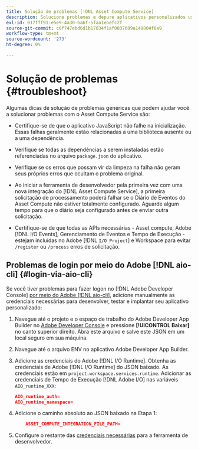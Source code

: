 ```yaml
---
title: Solução de problemas [!DNL Asset Compute Service]
description: Solucione problemas e depure aplicativos personalizados usando o [!DNL Asset Compute Service].
exl-id: 017fff91-e5e9-4a30-babf-5faa1ebefc2f
source-git-commit: c6f747ebd6d1b17834f1af0837609a148804f8a9
workflow-type: tm+mt
source-wordcount: '273'
ht-degree: 0%

---
```


# Solução de problemas {#troubleshoot}

Algumas dicas de solução de problemas genéricas que podem ajudar você a solucionar problemas com o Asset Compute Service são:

* Certifique-se de que o aplicativo JavaScript não falhe na inicialização. Essas falhas geralmente estão relacionadas a uma biblioteca ausente ou a uma dependência.
* Verifique se todas as dependências a serem instaladas estão referenciadas no arquivo `package.json` do aplicativo.
* Verifique se os erros que possam vir da limpeza na falha não geram seus próprios erros que ocultam o problema original.

* Ao iniciar a ferramenta de desenvolvedor pela primeira vez com uma nova integração do [!DNL Asset Compute Service], a primeira solicitação de processamento poderá falhar se o Diário de Eventos do Asset Compute não estiver totalmente configurado. Aguarde algum tempo para que o diário seja configurado antes de enviar outra solicitação.
* Certifique-se de que todas as APIs necessárias - Asset compute, Adobe [!DNL I/O Events], Gerenciamento de Eventos e Tempo de Execução - estejam incluídas no Adobe [!DNL `I/O Project`] e Workspace para evitar `/register` ou `/process` erros de solicitação.

## Problemas de login por meio do Adobe [!DNL aio-cli] {#login-via-aio-cli}

Se você tiver problemas para fazer logon no [!DNL Adobe Developer Console] [por meio do Adobe [!DNL aio-cli]](https://developer.adobe.com/app-builder/docs/getting_started/first_app/#3-signing-in-from-cli), adicione manualmente as credenciais necessárias para desenvolver, testar e implantar seu aplicativo personalizado:

1. Navegue até o projeto e o espaço de trabalho do Adobe Developer App Builder no [Adobe Developer Console](https://developer.adobe.com/console/user/servicesandapis) e pressione **[!UICONTROL Baixar]** no canto superior direito. Abra este arquivo e salve este JSON em um local seguro em sua máquina.

1. Navegue até o arquivo ENV no aplicativo Adobe Developer App Builder.

1. Adicione as credenciais do Adobe [!DNL I/O Runtime]. Obtenha as credenciais de Adobe [!DNL I/O Runtime] do JSON baixado. As credenciais estão em `project.workspace.services.runtime`. Adicionar as credenciais de Tempo de Execução [!DNL Adobe I/O] nas variáveis `AIO_runtime_XXX`:

   ```json
   AIO_runtime_auth=
   AIO_runtime_namespace=
   ```

1. Adicione o caminho absoluto ao JSON baixado na Etapa 1:

   ```json
       ASSET_COMPUTE_INTEGRATION_FILE_PATH=
   ```

1. Configure o restante das [credenciais necessárias](develop-custom-application.md) para a ferramenta de desenvolvedor.

<!-- TBD for later:
Add any best practices for developers in this section:
* Any items to take care of when creating projects.
* Any naming conventions, reserved keywords, etc.?
* Any terms that can become a source of confusion later based on our OOTB naming.

* If required, add limitations for custom applications and spin those off as best practices.
* Do NOT borrow any content from https://git.corp.adobe.com/nui/nui/blob/master/doc/worker_api.md. It is outdated and irrelevant for 3rd party custom applications.
-->
